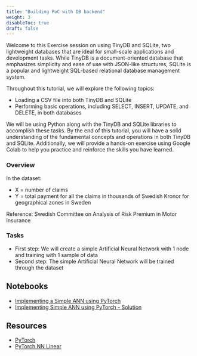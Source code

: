 ```yaml
---
title: "Building PoC with DB backend"
weight: 3
disableToc: true
draft: false
---
```


Welcome to this Exercise session on using TinyDB and SQLite, two lightweight databases that are ideal for small-scale applications and development tasks. While TinyDB is a document-oriented database that emphasizes simplicity and ease of use with JSON-like structures, SQLite is a popular and lightweight SQL-based relational database management system.

Throughout this tutorial, we will explore the following topics:

- Loading a CSV file into both TinyDB and SQLite
- Performing basic operations, including SELECT, INSERT, UPDATE, and DELETE, in both databases

We will be using Python along with the TinyDB and SQLite libraries to accomplish these tasks. By the end of this tutorial, you will have a solid understanding of the fundamental concepts and operations in both TinyDB and SQLite. Additionally, we will provide a hands-on exercise using Google Colab to help you practice and reinforce the skills you have learned.

### Overview

In the dataset:

* X = number of claims
* Y = total payment for all the claims in thousands of Swedish Kronor for geographical zones in Sweden

Reference: Swedish Committee on Analysis of Risk Premium in Motor Insurance

### Tasks

* First step: We will create a simple Artificial Neural Network with 1 node and training with 1 sample of data 
* Second step: The simple Artificial Neural Network will be trained through the dataset



## Notebooks

* [Implementing a Simple ANN using PyTorch](https://colab.research.google.com/github/aaubs/ds-master/blob/main/notebooks/M3_Exercise_Session_1_ANN_Pytorch.ipynb)
* [Implementing Simple ANN using PyTorch - Solution](https://colab.research.google.com/github/aaubs/ds-master/blob/main/notebooks/M3_Exercise_Session_1_ANN_Pytorch_Solution.ipynb)


## Resources

* [PyTorch](https://pytorch.org/docs/stable/nn.html)
* [PyTorch NN Linear](https://www.sharetechnote.com/html/Python_PyTorch_nn_Linear_01.html)

